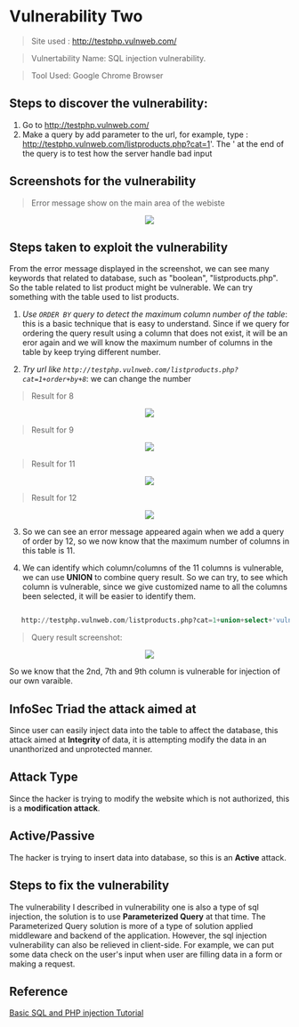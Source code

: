 # Vulnerability Two

> Site used : http://testphp.vulnweb.com/

> Vulnertability Name: SQL injection vulnerability. 

> Tool Used: Google Chrome Browser


## Steps to discover the vulnerability:

1. Go to http://testphp.vulnweb.com/
2. Make a query by add parameter to the url, for example, type : http://testphp.vulnweb.com/listproducts.php?cat=1'. The ' at the end of the query is to test how the server handle bad input 

## Screenshots for the vulnerability

> Error message show on the main area of the webiste 

<div style="text-align: center;">
    <img src="./img/sqlerror.png" />
</div>

## Steps taken to exploit the vulnerability

From the error message displayed in the screenshot, we can see many keywords that related to database, such as "boolean", "listproducts.php". So the table related to list product might be vulnerable. We can try something with the table used to list products. 

1. *Use `ORDER BY` query to detect the maximum column number of the table*: this is a basic technique that is easy to understand. Since if we query for ordering the query result using a column that does not exist, it will be an eror again and we will know the maximum number of columns in the table by keep trying different number. 

2. *Try url like `http://testphp.vulnweb.com/listproducts.php?cat=1+order+by+8`*: we can change the number

> Result for 8

<div style="text-align: center;">
    <img src="./img/query8res.png" />
</div>

> Result for 9 

<div style="text-align: center;">
    <img src="./img/query9res.png" />
</div>

> Result for 11

<div style="text-align: center;">
    <img src="./img/query11res.png" />
</div>

> Result for 12

<div style="text-align: center;">
    <img src="./img/query12res.png" />
</div>

3. So we can see an error message appeared again when we add a query of order by 12, so we now know that the maximum number of columns in this table is 11. 

4. We can identify which column/columns of the 11 columns is vulnerable, we can use **UNION** to combine query result. So we can try, to see which column is vulnerable, since we give customized name to all the columns been selected, it will be easier to identify them. 

```sql

   http://testphp.vulnweb.com/listproducts.php?cat=1+union+select+'vuln1','vuln2','vuln3','vuln4','vuln5','vuln6','vuln7','vuln8','vuln9','vuln10','vuln11'  
```

> Query result screenshot: 

<div style="text-align: center;">
    <img src="./img/vulnertest.png" />
</div>

So we know that the 2nd, 7th and 9th column is vulnerable for injection of our own varaible. 

## InfoSec Triad the attack aimed at 

Since user can easily inject data into the table to affect the database, this attack aimed at **Integrity** of data, it is attempting modify the data in an unanthorized and unprotected manner. 

##  Attack Type

Since the hacker is trying to modify the website which is not authorized, this is a **modification attack**. 

## Active/Passive

The hacker is trying to insert data into database, so this is an **Active** attack. 

## Steps to fix the vulnerability

The vulnerability I described in vulnerability one is also a type of sql injection, the solution is to use **Parameterized Query** at that time. The Parameterized Query solution is more of a type of solution applied middleware and backend of the application. However, the sql injection vulnerability can also be relieved in client-side. For example, we can put some data check on the user's input when user are filling data in a form or making a request. 

## Reference 

[Basic SQL and PHP injection Tutorial](http://www.bommachine.co.uk/sqli/)




